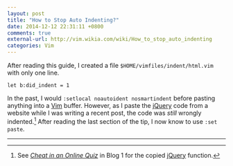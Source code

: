 ```yaml
---
layout: post
title: "How to Stop Auto Indenting?"
date: 2014-12-12 22:31:11 +0800
comments: true
external-url: http://vim.wikia.com/wiki/How_to_stop_auto_indenting
categories: Vim
---
```


After reading this guide, I created a file
`$HOME/vimfiles/indent/html.vim` with only one line.

    let b:did_indent = 1

In the past, I would `:setlocal noautoident nosmartindent` before
pasting anything into a [Vim] buffer.  However, as I paste the
[jQuery] code from a website while I was writing a recent post, the
code was *still* wrongly indented.[^pp]  After reading the last
section of the tip, I now know to use `:set paste`.

---
[^pp]:
    See [*Cheat in an Online Quiz*][pp] in Blog 1 for the copied
    [jQuery] function.

[Vim]: http://www.vim.org
[jQuery]: http://jquery.com
[pp]: /blog/2014/12/11/cheat-in-an-online-quiz/
